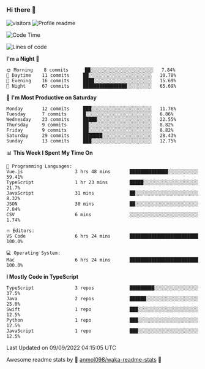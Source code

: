 ### Hi there 👋  
![visitors](https://visitor-badge.laobi.icu/badge?page_id=leverglowh) ![Profile readme](https://github.com/leverglowh/leverglowh/workflows/Profile%20readme/badge.svg?branch=master)

<!--START_SECTION:waka-->
![Code Time](http://img.shields.io/badge/Code%20Time-1%2C354%20hrs%2050%20mins-blue)

![Lines of code](https://img.shields.io/badge/From%20Hello%20World%20I%27ve%20Written-18%20Thousand%20lines%20of%20code-blue)

**I'm a Night 🦉** 

```text
🌞 Morning    8 commits      ██░░░░░░░░░░░░░░░░░░░░░░░   7.84% 
🌆 Daytime    11 commits     ██░░░░░░░░░░░░░░░░░░░░░░░   10.78% 
🌃 Evening    16 commits     ████░░░░░░░░░░░░░░░░░░░░░   15.69% 
🌙 Night      67 commits     ████████████████░░░░░░░░░   65.69%

```
📅 **I'm Most Productive on Saturday** 

```text
Monday       12 commits     ███░░░░░░░░░░░░░░░░░░░░░░   11.76% 
Tuesday      7 commits      █░░░░░░░░░░░░░░░░░░░░░░░░   6.86% 
Wednesday    23 commits     █████░░░░░░░░░░░░░░░░░░░░   22.55% 
Thursday     9 commits      ██░░░░░░░░░░░░░░░░░░░░░░░   8.82% 
Friday       9 commits      ██░░░░░░░░░░░░░░░░░░░░░░░   8.82% 
Saturday     29 commits     ███████░░░░░░░░░░░░░░░░░░   28.43% 
Sunday       13 commits     ███░░░░░░░░░░░░░░░░░░░░░░   12.75%

```


📊 **This Week I Spent My Time On** 

```text
💬 Programming Languages: 
Vue.js                   3 hrs 48 mins       ██████████████░░░░░░░░░░░   59.41% 
TypeScript               1 hr 23 mins        █████░░░░░░░░░░░░░░░░░░░░   21.7% 
JavaScript               31 mins             ██░░░░░░░░░░░░░░░░░░░░░░░   8.32% 
JSON                     30 mins             ██░░░░░░░░░░░░░░░░░░░░░░░   7.84% 
CSV                      6 mins              ░░░░░░░░░░░░░░░░░░░░░░░░░   1.74%

🔥 Editors: 
VS Code                  6 hrs 24 mins       █████████████████████████   100.0%

💻 Operating System: 
Mac                      6 hrs 24 mins       █████████████████████████   100.0%

```

**I Mostly Code in TypeScript** 

```text
TypeScript               3 repos             █████████░░░░░░░░░░░░░░░░   37.5% 
Java                     2 repos             ██████░░░░░░░░░░░░░░░░░░░   25.0% 
Swift                    1 repo              ███░░░░░░░░░░░░░░░░░░░░░░   12.5% 
Python                   1 repo              ███░░░░░░░░░░░░░░░░░░░░░░   12.5% 
JavaScript               1 repo              ███░░░░░░░░░░░░░░░░░░░░░░   12.5%

```



 Last Updated on 09/09/2022 04:15:05 UTC
<!--END_SECTION:waka-->


Awesome readme stats by :star2: [anmol098/waka-readme-stats](https://github.com/anmol098/waka-readme-stats) :star2:
